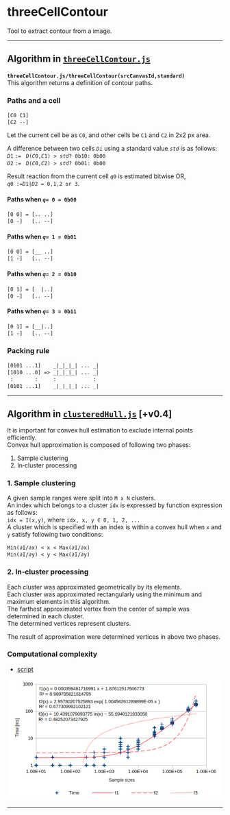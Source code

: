 # threeCellContour
Tool to extract contour from a image.

___
## Algorithm in [`threeCellContour.js`](threeCellContour.js)

**`threeCellContour.js/threeCellContour(srcCanvasId,standard)`**  
This algorithm returns a definition of contour paths.

### Paths and a cell
    [C0 C1]
    [C2 --]
Let the current cell be as `C0`, and other cells be `C1` and `C2` in 2x2 px area.  

A difference between two cells _`Di`_ using a standard value _`std`_ is as follows:  
_`D`_`1` `:= ` _`D`_`(`_`C`_`0,`_`C`_`1) > `_`std`_`? 0b10: 0b00`  
_`D`_`2` `:= ` _`D`_`(`_`C`_`0,`_`C`_`2) > `_`std`_`? 0b01: 0b00`  

Result reaction from the current cell _`q`_`0` is estimated bitwise OR,  
_`q`_`0 :=`_`D`_`1|`_`D`_`2 = 0,1,2 or 3`.  

#### Paths when _`q`_`= 0 = 0b00`
    [0 0] = [.. ..]
    [0 -]   [.. --]
    
#### Paths when _`q`_`= 1 = 0b01`
    [0 0] = [__ ..]
    [1 -]   [.. --]
    
#### Paths when _`q`_`= 2 = 0b10`
    [0 1] = [  |..]
    [0 -]   [.. --]
    
#### Paths when _`q`_`= 3 = 0b11`
    [0 1] = [__|..]
    [1 -]   [.. --]
    
### Packing rule
    [0101 ...1]    _|_|_|_| ... _|
    [1010 ...0] => _|_|_|_| ... _|
     :       :     :            : 
    [0101 ...1]    _|_|_|_| ... _|
    
___
## Algorithm in [`clusteredHull.js`](clusteredHull.js) [+v0.4]
It is important for convex hull estimation to exclude internal points efficiently.  
Convex hull approximation is composed of following two phases:  
1. Sample clustering
2. In‐cluster processing

### 1. Sample clustering
A given sample ranges were split into `M x N` clusters.  
An index which belongs to a cluster `idx` is expressed by function expression as follows:  
`idx = I(x,y)`, where `idx, x, y ∈ 0, 1, 2, ...`  
A cluster which is specified with an index is within a convex hull when `x` and `y` satisfy following two conditions:  
```
Min(∂I/∂x) < x < Max(∂I/∂x)
Min(∂I/∂y) < y < Max(∂I/∂y)
```

### 2. In‐cluster processing
Each cluster was approximated geometrically by its elements.  
Each cluster was approximated rectangularly using the minimum and maximum elements in this algorithm.  
The farthest approximated vertex from the center of sample was determined in each cluster.  
The determined vertices represent clusters.  

The result of approximation were determined vertices in above two phases.

### Computational complexity
- [script](3CC_wallClockTime_randomN_v04.js)

![wallClockTime_randomN_v04_curves](wallClockTime_randomN_v04_curves.png)

___
